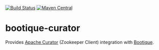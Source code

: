 <!--
   Licensed to ObjectStyle LLC under one
   or more contributor license agreements.  See the NOTICE file
   distributed with this work for additional information
   regarding copyright ownership.  The ObjectStyle LLC licenses
   this file to you under the Apache License, Version 2.0 (the
   “License”); you may not use this file except in compliance
   with the License.  You may obtain a copy of the License at

     http://www.apache.org/licenses/LICENSE-2.0

   Unless required by applicable law or agreed to in writing,
   software distributed under the License is distributed on an
   “AS IS” BASIS, WITHOUT WARRANTIES OR CONDITIONS OF ANY
   KIND, either express or implied.  See the License for the
   specific language governing permissions and limitations
   under the License.
  -->

[![Build Status](https://travis-ci.org/bootique/bootique-curator.svg)](https://travis-ci.org/bootique/bootique-curator)
[![Maven Central](https://img.shields.io/maven-central/v/io.bootique.curator/bootique-curator.svg?colorB=brightgreen)](https://search.maven.org/artifact/io.bootique.curator/bootique-curator/)


# bootique-curator
Provides [Apache Curator](http://curator.apache.org/) (Zookeeper Client) integration with [Bootique](http://bootoque.io).

